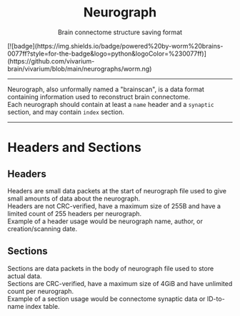 <div align="center"><h1>Neurograph</h1><p>Brain connectome structure saving format</p></div>
[![badge](https://img.shields.io/badge/powered%20by-worm%20brains-0077ff?style=for-the-badge&logo=python&logoColor=%230077ff)](https://github.com/vivarium-brain/vivarium/blob/main/neurographs/worm.ng)

---

Neurograph, also unformally named a "brainscan", is a data format containing information used to reconstruct brain connectome. \
Each neurograph should contain at least a `name` header and a `synaptic` section, and may contain `index` section.

---
# Headers and Sections
## Headers
Headers are small data packets at the start of neurograph file used to give small amounts of data about the neurograph. \
Headers are not CRC-verified, have a maximum size of 255B and have a limited count of 255 headers per neurograph. \
Example of a header usage would be neurograph name, author, or creation/scanning date.
## Sections
Sections are data packets in the body of neurograph file used to store actual data. \
Sections are CRC-verified, have a maximum size of 4GiB and have unlimited count per neurograph. \
Example of a section usage would be connectome synaptic data or ID-to-name index table.
